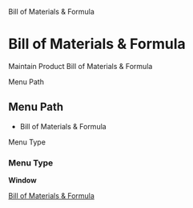 
Bill of Materials & Formula
# Bill of Materials & Formula


Maintain Product Bill of Materials & Formula 

Menu Path
## Menu Path



- Bill of Materials & Formula 

Menu Type
### Menu Type

**Window**


[Bill of Materials & Formula](../../functional-guide/window/window-bill-of-materials--formula-.md)